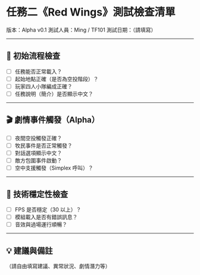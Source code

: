# 任務二《Red Wings》測試檢查清單

版本：Alpha v0.1
測試人員：Ming / TF101
測試日期：（請填寫）

---

## 📌 初始流程檢查

- [ ] 任務能否正常載入？
- [ ] 起始地點正確（是否為空投階段）？
- [ ] 玩家四人小隊編成正確？
- [ ] 任務說明（簡介）是否顯示中文？

---

## 🎬 劇情事件觸發（Alpha）

- [ ] 夜間空投觸發正確？
- [ ] 牧民事件是否正常觸發？
- [ ] 對話選項顯示中文？
- [ ] 敵方包圍事件啟動？
- [ ] 空中支援觸發（Simplex 呼叫）？

---

## 🔧 技術穩定性檢查

- [ ] FPS 是否穩定（30 以上）？
- [ ] 模組載入是否有錯誤訊息？
- [ ] 音效與過場運行順暢？

---

## 💡 建議與備註

（請自由填寫建議、異常狀況、劇情潛力等）

